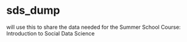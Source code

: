 # sds_dump
will use this to share the data needed for the Summer School Course: Introduction to Social Data Science
